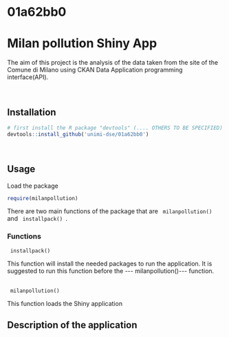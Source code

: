 # 01a62bb0

<h1> Milan pollution Shiny App </h1>
<p> The aim of this project is the analysis of the data taken from the site of the Comune di Milano using CKAN Data Application programming interface(API). </p>
<br>
<h2> Installation</h2>

```R
# first install the R package "devtools" (.... OTHERS TO BE SPECIFIED) if not installed
devtools::install_github('unimi-dse/01a62bb0')
```

<br>
<h2> Usage</h2>
<p> Load the package </p>

```R
require(milanpollution)
```

<p> There are two main functions of the package that are <code> milanpollution()</code> and <code> installpack() </code>.
  
 <h3> Functions </h3>
 <code> installpack()</code>
 <p> This function will install the needed packages to run the application. It is suggested to run this function before the --- milanpollution()--- function. </p>
 <br>
 <code> milanpollution()</code>
  <p> This function loads the Shiny  application </p>
  
  
 <h2> Description of the application </h2>
